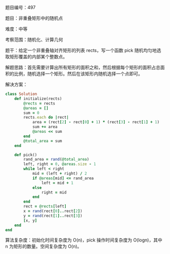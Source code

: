 题目编号：497

题目：非重叠矩形中的随机点

难度：中等

考察范围：随机化、计算几何

题干：给定一个非重叠轴对齐矩形的列表 rects，写一个函数 pick 随机均匀地选取矩形覆盖的内部某个整数点。

解题思路：首先需要计算出所有矩形的面积之和，然后根据每个矩形的面积占总面积的比例，随机选择一个矩形。然后在该矩形内随机选择一个点即可。

解决方案：

```ruby
class Solution
    def initialize(rects)
        @rects = rects
        @areas = []
        sum = 0
        rects.each do |rect|
            area = (rect[2] - rect[0] + 1) * (rect[3] - rect[1] + 1)
            sum += area
            @areas << sum
        end
        @total_area = sum
    end

    def pick()
        rand_area = rand(@total_area)
        left, right = 0, @areas.size - 1
        while left < right
            mid = (left + right) / 2
            if @areas[mid] <= rand_area
                left = mid + 1
            else
                right = mid
            end
        end
        rect = @rects[left]
        x = rand(rect[0]..rect[2])
        y = rand(rect[1]..rect[3])
        [x, y]
    end
end
```

算法复杂度：初始化时间复杂度为 O(n)，pick 操作时间复杂度为 O(logn)，其中 n 为矩形的数量。空间复杂度为 O(n)。